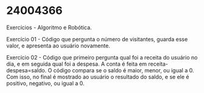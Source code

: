 # 24004366
Exercícios - Algoritmo e Robótica.

Exercício 01 - 
  Código que pergunta o número de visitantes, guarda esse valor, e apresenta ao usuário novamente.

Exercício 02 - 
  Código que primeiro pergunta qual foi a receita do usuário no dia, e em seguida qual foi a despesa. A conta é feita em receita-despesa=saldo. O   código          compara se o saldo é maior, menor, ou igual a 0. Com isso, no final é mostrado ao usuário o resultado do saldo, e se ele é positivo, negativo, ou igual a 0.
